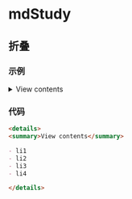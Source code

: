 # mdStudy

## 折叠

### 示例

<details>
<summary>View contents</summary>

- li1
- li2
- li3
- li4

</details>

### 代码

```md
<details>
<summary>View contents</summary>

- li1
- li2
- li3
- li4

</details>
```